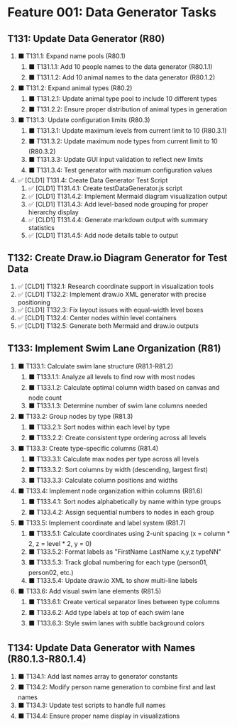 # Feature 001: Data Generator Tasks

## T131: Update Data Generator (R80)

1. ⬛ T131.1: Expand name pools (R80.1)
   1. ⬛ T131.1.1: Add 10 people names to the data generator (R80.1.1)
   2. ⬛ T131.1.2: Add 10 animal names to the data generator (R80.1.2)
2. ⬛ T131.2: Expand animal types (R80.2)
   1. ⬛ T131.2.1: Update animal type pool to include 10 different types
   2. ⬛ T131.2.2: Ensure proper distribution of animal types in generation
3. ⬛ T131.3: Update configuration limits (R80.3)
   1. ⬛ T131.3.1: Update maximum levels from current limit to 10 (R80.3.1)
   2. ⬛ T131.3.2: Update maximum node types from current limit to 10 (R80.3.2)
   3. ⬛ T131.3.3: Update GUI input validation to reflect new limits
   4. ⬛ T131.3.4: Test generator with maximum configuration values
4. ✅ [CLD1] T131.4: Create Data Generator Test Script
   1. ✅ [CLD1] T131.4.1: Create testDataGenerator.js script
   2. ✅ [CLD1] T131.4.2: Implement Mermaid diagram visualization output
   3. ✅ [CLD1] T131.4.3: Add level-based node grouping for proper hierarchy display
   4. ✅ [CLD1] T131.4.4: Generate markdown output with summary statistics
   5. ✅ [CLD1] T131.4.5: Add node details table to output

## T132: Create Draw.io Diagram Generator for Test Data

1. ✅ [CLD1] T132.1: Research coordinate support in visualization tools
2. ✅ [CLD1] T132.2: Implement draw.io XML generator with precise positioning
3. ✅ [CLD1] T132.3: Fix layout issues with equal-width level boxes
4. ✅ [CLD1] T132.4: Center nodes within level containers
5. ✅ [CLD1] T132.5: Generate both Mermaid and draw.io outputs

## T133: Implement Swim Lane Organization (R81)

1. ⬛ T133.1: Calculate swim lane structure (R81.1-R81.2)
   1. ⬛ T133.1.1: Analyze all levels to find row with most nodes
   2. ⬛ T133.1.2: Calculate optimal column width based on canvas and node count
   3. ⬛ T133.1.3: Determine number of swim lane columns needed
2. ⬛ T133.2: Group nodes by type (R81.3)
   1. ⬛ T133.2.1: Sort nodes within each level by type
   2. ⬛ T133.2.2: Create consistent type ordering across all levels
3. ⬛ T133.3: Create type-specific columns (R81.4)
   1. ⬛ T133.3.1: Calculate max nodes per type across all levels
   2. ⬛ T133.3.2: Sort columns by width (descending, largest first)
   3. ⬛ T133.3.3: Calculate column positions and widths
4. ⬛ T133.4: Implement node organization within columns (R81.6)
   1. ⬛ T133.4.1: Sort nodes alphabetically by name within type groups
   2. ⬛ T133.4.2: Assign sequential numbers to nodes in each group
5. ⬛ T133.5: Implement coordinate and label system (R81.7)
   1. ⬛ T133.5.1: Calculate coordinates using 2-unit spacing (x = column * 2, z = level * 2, y = 0)
   2. ⬛ T133.5.2: Format labels as "FirstName LastName x,y,z typeNN"
   3. ⬛ T133.5.3: Track global numbering for each type (person01, person02, etc.)
   4. ⬛ T133.5.4: Update draw.io XML to show multi-line labels
6. ⬛ T133.6: Add visual swim lane elements (R81.5)
   1. ⬛ T133.6.1: Create vertical separator lines between type columns
   2. ⬛ T133.6.2: Add type labels at top of each swim lane
   3. ⬛ T133.6.3: Style swim lanes with subtle background colors

## T134: Update Data Generator with Names (R80.1.3-R80.1.4)

1. ⬛ T134.1: Add last names array to generator constants
2. ⬛ T134.2: Modify person name generation to combine first and last names
3. ⬛ T134.3: Update test scripts to handle full names
4. ⬛ T134.4: Ensure proper name display in visualizations